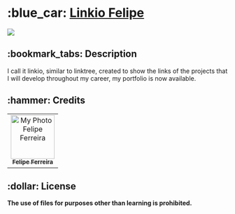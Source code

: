 <h1>:blue_car: <a href="https://linkiobrfelipe.netlify.app/"> Linkio Felipe </a></h1>

<div style="display: inline_block">

<img src ="https://lh3.googleusercontent.com/u/1/drive-viewer/AFDK6gO0OFrVhPkTvDOo9vWqc7q-8vZ4KfiksobzZIHTYyW3zUfbebmEpmssa46JfDBKXy93scc2qOiTg-oSBe8uxt5pKauJ=w1365-h616">
  
</div>

<h2>:bookmark_tabs: Description</h2>
<p>I call it linkio, similar to linktree, created to show the links of the projects that I will develop throughout my career, my portfolio is now available.</p>

<h2>:hammer: Credits</h2>
<table>
  <tr>
    <td align="center">
      <a href="https://github.com/brfelipeferreira">
        <img src="https://avatars.githubusercontent.com/brfelipeferreira" width="100px;" alt="My Photo Felipe Ferreira"/><br>
        <sub>
          <b>Felipe Ferreira</b>
        </sub>
      </a>
    </td>
  </tr>
</table>

<h2>:dollar: License</h2>
<b>The use of files for purposes other than learning is prohibited.</b>
